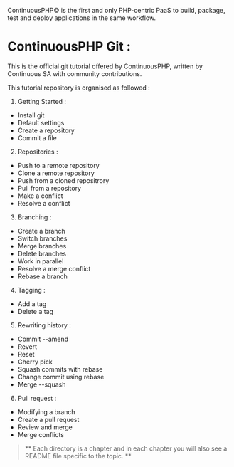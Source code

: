 ContinuousPHP© is the first and only PHP-centric PaaS to build, package, test and deploy applications in the same workflow.

# ContinuousPHP Git :

This is the official git tutorial offered by ContinuousPHP, written by Continuous SA with community contributions.

This tutorial repository is organised as followed : 

1. Getting Started : 

* Install git
* Default settings
* Create a repository
* Commit a file

2. Repositories : 

* Push to a remote repository
* Clone a remote repository
* Push from a cloned repositrory
* Pull from a repository
* Make a conflict
* Resolve a conflict

3. Branching : 

* Create a branch
* Switch branches
* Merge branches
* Delete branches
* Work in parallel
* Resolve a merge conflict
* Rebase a branch

4. Tagging : 

* Add a tag
* Delete a tag

5. Rewriting history : 

* Commit --amend
* Revert
* Reset
* Cherry pick
* Squash commits with rebase
* Change commit using rebase
* Merge --squash

6. Pull request : 

* Modifying a branch
* Create a pull request
* Review and merge
* Merge conflicts

> ** Each directory is a chapter and in each chapter you will also see a README file specific to the topic. **
